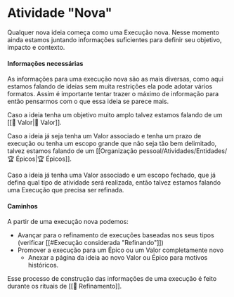 # Atividade "Nova"

Qualquer nova ideia começa como uma Execução nova. Nesse momento ainda estamos juntando informações suficientes para definir seu objetivo, impacto e contexto. 

#### Informações necessárias

As informações para uma execução nova são as mais diversas, como aqui estamos falando de ideias sem muita restrições ela pode adotar vários formatos. Assim é importante tentar trazer o máximo de informação para então pensarmos com o que essa ideia se parece mais.

Caso a ideia tenha um objetivo muito amplo talvez estamos falando de um [[🌟 Valor|🌟 Valor]].

Caso a ideia já seja tenha um Valor associado e tenha um prazo de execução ou tenha um escopo grande que não seja tão bem delimitado, talvez estamos falando de um [[Organização pessoal/Atividades/Entidades/🏆 Épicos|🏆 Épicos]].

Caso a ideia já tenha uma Valor associado e um escopo fechado, que já defina qual tipo de atividade será realizada, então talvez estamos falando uma Execução que precisa ser refinada.

#### Caminhos

A partir de uma execução nova podemos:

- Avançar para o refinamento de execuções baseadas nos seus tipos (verificar [[#Execução considerada "Refinando"]])
- Promover a execução para um Épico ou um Valor completamente novo
	- Anexar a página da ideia ao novo Valor ou Épico para motivos históricos.

Esse processo de construção das informações de uma execução é feito durante os rituais de [[🔬 Refinamento]].